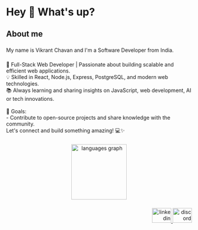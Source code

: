 <h1 align="left">Hey 👋 What's up?</h1>

###

<h2 align="left">About me</h2>

###

<p align="left">My name is Vikrant Chavan and I'm a Software Developer from India.</p>

###

<p align="left">🚀 Full-Stack Web Developer | Passionate about building scalable and efficient web applications.<br>💡 Skilled in React, Node.js, Express, PostgreSQL, and modern web technologies.<br>📚 Always learning and sharing insights on JavaScript, web development, AI or tech innovations.<br><br>🎯 Goals:<br>- Contribute to open-source projects and share knowledge with the community.<br>Let's connect and build something amazing! 💻✨</p>

###

<div align="center">
  <img src="https://github-readme-stats.vercel.app/api/top-langs?username=vikrantchavan9&locale=en&hide_title=false&layout=compact&card_width=320&langs_count=5&theme=dracula&hide_border=false&order=2" height="150" alt="languages graph"  />
</div>

###

<div align="right">
  <a href="https://www.linkedin.com/in/vikrantchavan9/" target="_blank">
    <img src="https://raw.githubusercontent.com/maurodesouza/profile-readme-generator/master/src/assets/icons/social/linkedin/default.svg" width="52" height="40" alt="linkedin logo"  />
  </a>
  <a href="https://discordapp.com/users/1116234431351509042" target="_blank">
    <img src="https://raw.githubusercontent.com/maurodesouza/profile-readme-generator/master/src/assets/icons/social/discord/default.svg" width="52" height="40" alt="discord logo"  />
  </a>
</div>

###
